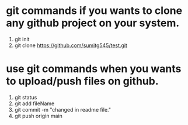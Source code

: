# git commands if you wants to clone any github project on your system.
1. git init
2. git clone https://github.com/sumitg545/test.git



#  use git commands when you wants to upload/push files on github.

1. git status
2. git add fileName
3. git commit -m "changed in readme file."
4. git push origin main


